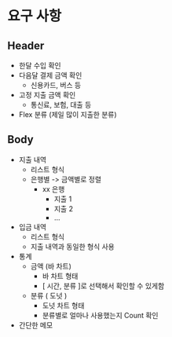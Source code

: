 # 요구 사항

## Header

- 한달 수입 확인
- 다음달 결제 금액 확인
  - 신용카드, 버스 등 
- 고정 지출 금액 확인
  - 통신료, 보험, 대출 등
- Flex 분류 (제일 많이 지출한 분류)

## Body

- 지출 내역
    - 리스트 형식
    - 은행별 -> 금액별로 정렬
      - xx 은행
        - 지출 1
        - 지출 2
        - ...
- 입금 내역
    - 리스트 형식
    - 지출 내역과 동일한 형식 사용
- 통계
  - 금액 (바 차트)
    - 바 차트 형태
    - \[ 시간, 분류 \]로 선택해서 확인할 수 있게함
  - 분류 ( 도넛 )
    - 도넛 차트 형태
    - 분류별로 얼마나 사용했는지 Count 확인
- 간단한 메모